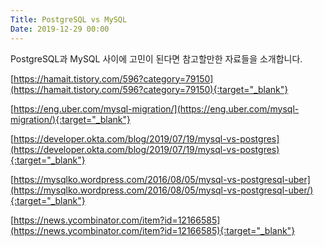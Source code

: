 ```yaml
---
Title: PostgreSQL vs MySQL
Date: 2019-12-29 00:00
---
```



PostgreSQL과 MySQL 사이에 고민이 된다면 참고할만한 자료들을 소개합니다.

[https://hamait.tistory.com/596?category=79150](https://hamait.tistory.com/596?category=79150){:target="_blank"}

[https://eng.uber.com/mysql-migration/](https://eng.uber.com/mysql-migration/){:target="_blank"}

[https://developer.okta.com/blog/2019/07/19/mysql-vs-postgres](https://developer.okta.com/blog/2019/07/19/mysql-vs-postgres){:target="_blank"}

[https://mysqlko.wordpress.com/2016/08/05/mysql-vs-postgresql-uber](https://mysqlko.wordpress.com/2016/08/05/mysql-vs-postgresql-uber/){:target="_blank"}

[https://news.ycombinator.com/item?id=12166585](https://news.ycombinator.com/item?id=12166585){:target="_blank"}
